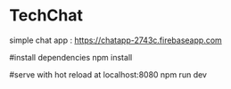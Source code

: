 # TechChat
simple chat app : https://chatapp-2743c.firebaseapp.com 

#install dependencies
npm install

#serve with hot reload at localhost:8080
npm run dev
